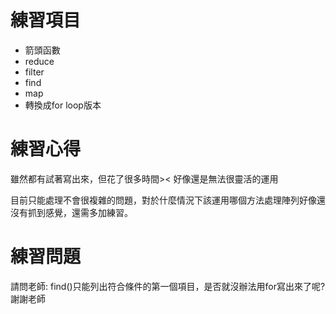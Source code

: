 # 練習項目
* 箭頭函數
* reduce
* filter
* find
* map
* 轉換成for loop版本
# 練習心得
雖然都有試著寫出來，但花了很多時間>< 好像還是無法很靈活的運用

目前只能處理不會很複雜的問題，對於什麼情況下該運用哪個方法處理陣列好像還沒有抓到感覺，還需多加練習。

# 練習問題
請問老師:
find()只能列出符合條件的第一個項目，是否就沒辦法用for寫出來了呢?
謝謝老師